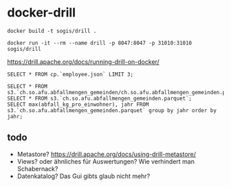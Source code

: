 # docker-drill

```
docker build -t sogis/drill .
```

```
docker run -it --rm --name drill -p 8047:8047 -p 31010:31010 sogis/drill
```

https://drill.apache.org/docs/running-drill-on-docker/

```
SELECT * FROM cp.`employee.json` LIMIT 3;
```

```
SELECT * FROM s3.`ch.so.afu.abfallmengen_gemeinden/ch.so.afu.abfallmengen_gemeinden.parquet`;
SELECT * FROM s3.`ch.so.afu.abfallmengen_gemeinden.parquet`;
SELECT max(abfall_kg_pro_einwohner), jahr FROM s3.`ch.so.afu.abfallmengen_gemeinden.parquet` group by jahr order by jahr;
```
 
## todo
- Metastore? https://drill.apache.org/docs/using-drill-metastore/
- Views? oder ähnliches für Auswertungen? Wie verhindert man Schabernack?
- Datenkatalog? Das Gui gibts glaub nicht mehr? 
